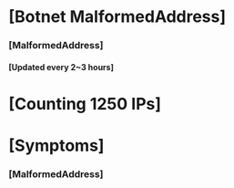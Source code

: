 # [Botnet MalformedAddress]
### [MalformedAddress]
#### [Updated every 2~3 hours]

# [Counting 1250 IPs]

# [Symptoms] 
###   [MalformedAddress]
